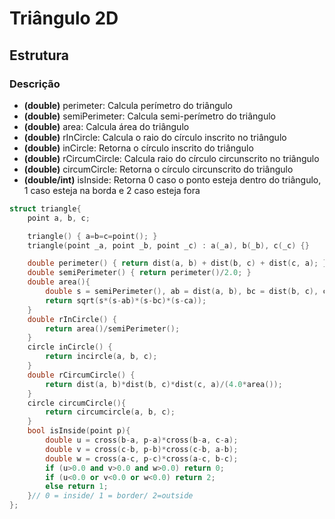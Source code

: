 # Triângulo 2D 

## Estrutura
### Descrição

- **(double)** perimeter: Calcula perímetro do triângulo
- **(double)** semiPerimeter: Calcula semi-perímetro do triângulo
- **(double)** area: Calcula área do triângulo
- **(double)** rInCircle: Calcula o raio do círculo inscrito no triângulo
- **(double)** inCircle: Retorna o círculo inscrito do triângulo
- **(double)** rCircumCircle: Calcula raio do círculo circunscrito no triângulo
- **(double)** circumCircle: Retorna o círculo circunscrito do triângulo
- **(double/int)** isInside: Retorna 0 caso o ponto esteja dentro do triângulo, 1 caso esteja na borda e 2 caso esteja fora 


```c++
struct triangle{
    point a, b, c;

    triangle() { a=b=c=point(); }
    triangle(point _a, point _b, point _c) : a(_a), b(_b), c(_c) {}

    double perimeter() { return dist(a, b) + dist(b, c) + dist(c, a); }
    double semiPerimeter() { return perimeter()/2.0; }
    double area(){
        double s = semiPerimeter(), ab = dist(a, b), bc = dist(b, c), ca = dist(c, a);
        return sqrt(s*(s-ab)*(s-bc)*(s-ca));
    }
    double rInCircle() {
        return area()/semiPerimeter();
    }
    circle inCircle() {
        return incircle(a, b, c);
    }
    double rCircumCircle() {
        return dist(a, b)*dist(b, c)*dist(c, a)/(4.0*area());
    }
    circle circumCircle(){
        return circumcircle(a, b, c);
    }
    bool isInside(point p){
        double u = cross(b-a, p-a)*cross(b-a, c-a);
        double v = cross(c-b, p-b)*cross(c-b, a-b);
        double w = cross(a-c, p-c)*cross(a-c, b-c);
        if (u>0.0 and v>0.0 and w>0.0) return 0;
        if (u<0.0 or v<0.0 or w<0.0) return 2;
        else return 1;
    }// 0 = inside/ 1 = border/ 2=outside
};
```